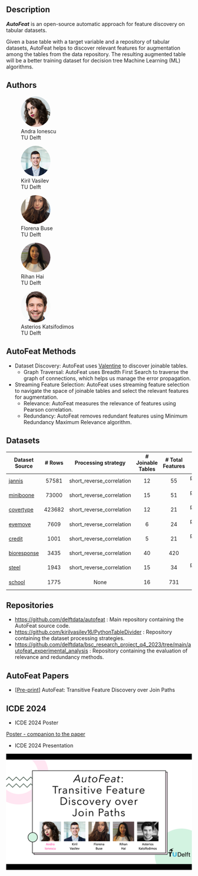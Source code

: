 ## Description

***AutoFeat*** is an open-source automatic approach for feature discovery on tabular datasets. 

Given a base table with a target variable and a repository of tabular datasets, AutoFeat helps to discover relevant 
features for augmentation among the tables from the data repository. The resulting augmented table will be a better 
training dataset for decision tree Machine Learning (ML) algorithms. 


## Authors

<figure class="item author-image">
    <a href="https://andraionescu.github.io/"><img src="./assets/img/andra_ionescu.jpg" height="auto" width="80" style="border-radius:50%"/></a>
    <figcaption class="caption" style="display:block">Andra Ionescu <br>TU Delft</figcaption>
</figure>

<figure class="item author-image">
    <a href="https://www.linkedin.com/in/kiril-vasilev/"><img src="./assets/img/kiril_vasilev.jpeg" height="auto" width="80" style="border-radius:50%"/></a>
    <figcaption class="caption" style="display:block">Kiril Vasilev <br>TU Delft</figcaption>
</figure>


<figure class="item author-image">
    <a href="https://www.linkedin.com/in/florenabuse/"><img src="./assets/img/florena_buse.jpeg" height="auto" width="80" style="border-radius:50%"/></a>
    <figcaption class="caption" style="display:block">Florena Buse <br> TU Delft</figcaption>
</figure>


<figure class="item author-image">
    <a href="https://rihanhai.com/"><img src="./assets/img/rihan_hai.jpg" height="auto" width="80" style="border-radius:50%"/></a>
    <figcaption class="caption" style="display:block">Rihan Hai <br> TU Delft</figcaption>
</figure>


<figure class="item author-image">
    <a href="http://asterios.katsifodimos.com/"><img src="./assets/img/asterios_katsifodimos.jpg" height="auto" width="80" style="border-radius:50%"/></a>
    <figcaption class="caption" style="display:block">Asterios Katsifodimos <br>TU Delft</figcaption>
</figure>

## AutoFeat Methods

- Dataset Discovery: AutoFeat uses [Valentine](https://delftdata.github.io/valentine/) to discover joinable tables.
  - Graph Traversal: AutoFeat uses Breadth First Search to traverse the graph of connections, which helps us manage the error propagation. 
- Streaming Feature Selection: AutoFeat uses streaming feature selection to navigate the space of joinable tables and select the relevant features for augmentation. 
  - Relevance: AutoFeat measures the relevance of features using Pearson correlation.
  - Redundancy: AutoFeat removes redundant features using Minimum Redundancy Maximum Relevance algorithm.

## Datasets


| Dataset Source                                                                                                   | # Rows |    Processing strategy    | # Joinable Tables | # Total Features |                                                                  Links                                                                  |
|------------------------------------------------------------------------------------------------------------------|:------:|:-------------------------:|:-----------------:|:----------------:|:---------------------------------------------------------------------------------------------------------------------------------------:|
| [jannis](https://www.openml.org/search?type=data&sort=runs&id=45021&status=active)                               | 57581  | short_reverse_correlation |        12         |        55        |                              [processed data](https://surfdrive.surf.nl/files/index.php/s/OdYbGOwWHytkBdE)                              |
| [miniboone](https://www.openml.org/search?type=data&sort=runs&id=44128&status=active)                            | 73000  | short_reverse_correlation |        15         |        51        |                              [processed data](https://surfdrive.surf.nl/files/index.php/s/OdYbGOwWHytkBdE)                              |
| [covertype](https://www.openml.org/search?type=data&sort=runs&id=44159&status=active)                            | 423682 | short_reverse_correlation |        12         |        21        |                              [processed data](https://surfdrive.surf.nl/files/index.php/s/OdYbGOwWHytkBdE)                              |
| [eyemove](https://www.openml.org/search?type=data&sort=runs&id=44157&status=active)                              |  7609  | short_reverse_correlation |         6         |        24        |                              [processed data](https://surfdrive.surf.nl/files/index.php/s/OdYbGOwWHytkBdE)                              |
| [credit](https://www.openml.org/search?type=data&sort=runs&status=any&id=31)                                     |  1001  | short_reverse_correlation |         5         |        21        |                              [processed data](https://surfdrive.surf.nl/files/index.php/s/OdYbGOwWHytkBdE)                              |
| [bioresponse](https://www.openml.org/search?type=data&sort=runs&id=45019&status=active)                          |  3435  | short_reverse_correlation |        40         |       420        |                              [procssed data](https://surfdrive.surf.nl/files/index.php/s/OdYbGOwWHytkBdE)                               | 
| [steel](https://www.openml.org/search?type=data&sort=runs&status=active&qualities.NumberOfClasses=%3D_2&id=1504) |  1943  | short_reverse_correlation |        15         |        34        |                              [processed data](https://surfdrive.surf.nl/files/index.php/s/OdYbGOwWHytkBdE)                              |
| [school](https://arxiv.org/pdf/2003.09758)                                                                       |  1775  |           None            |        16         |       731        |                             [original data](https://surfdrive.surf.nl/files/index.php/s/9zye8gWOvc96iWY)                                |


## Repositories

- <https://github.com/delftdata/autofeat> : Main repository containing the AutoFeat source code. 
- <https://github.com/kirilvasilev16/PythonTableDivider> : Repository containing the dataset processing strategies. 
- <https://github.com/delftdata/bsc_research_project_q4_2023/tree/main/autofeat_experimental_analysis> : Repository containing the evaluation of relevance and redundancy methods.  

## AutoFeat Papers
- [[Pre-print](assets/papers/ICDE_FeatureDiscovery.pdf)] AutoFeat: Transitive Feature Discovery over Join Paths 

## ICDE 2024 

- ICDE 2024 Poster 

[Poster - companion to the paper](assets/poster/AutoFeat_poster-no-bleed.pdf)


- ICDE 2024 Presentation

[![Slides](assets/presentation/slide_0.png)](assets/presentation/AutoFeat-presentation.pdf)

